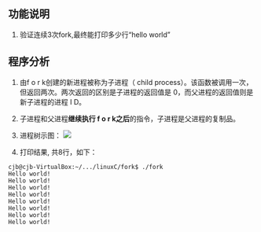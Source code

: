 ## 功能说明 ##
1. 验证连续3次fork,最终能打印多少行“hello world”

## 程序分析 ##
1. 由f o r k创建的新进程被称为子进程（ child process）。该函数被调用一次，但返回两次。两次返回的区别是子进程的返回值是 0，而父进程的返回值则是新子进程的进程 I D。

2. 子进程和父进程**继续执行 f o r k之后**的指令，子进程是父进程的复制品。

3. 进程树示图：
![](https://img2022.cnblogs.com/blog/663740/202205/663740-20220509143729833-466036024.png)

4. 打印结果, 共8行，如下：
```
cjb@cjb-VirtualBox:~/.../linuxC/fork$ ./fork 
Hello world!
Hello world!
Hello world!
Hello world!
Hello world!
Hello world!
Hello world!
Hello world!
```